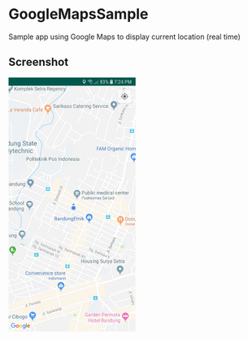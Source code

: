 # GoogleMapsSample
Sample app using Google Maps to display current location (real time)

## Screenshot
<pre>
<img src="Screenshot/Screenshot_20190131-192407_Google Maps Sample.jpg" width="250" height="500">
</pre>
